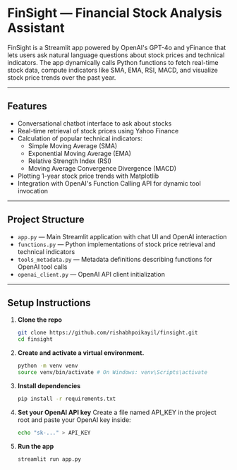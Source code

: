 # FinSight — Financial Stock Analysis Assistant

FinSight is a Streamlit app powered by OpenAI's GPT-4o and yFinance that lets users ask natural language questions about stock prices and technical indicators. The app dynamically calls Python functions to fetch real-time stock data, compute indicators like SMA, EMA, RSI, MACD, and visualize stock price trends over the past year.

---

## Features

- Conversational chatbot interface to ask about stocks
- Real-time retrieval of stock prices using Yahoo Finance
- Calculation of popular technical indicators:
  - Simple Moving Average (SMA)
  - Exponential Moving Average (EMA)
  - Relative Strength Index (RSI)
  - Moving Average Convergence Divergence (MACD)
- Plotting 1-year stock price trends with Matplotlib
- Integration with OpenAI's Function Calling API for dynamic tool invocation

---

## Project Structure

- `app.py` — Main Streamlit application with chat UI and OpenAI interaction
- `functions.py` — Python implementations of stock price retrieval and technical indicators
- `tools_metadata.py` — Metadata definitions describing functions for OpenAI tool calls
- `openai_client.py` — OpenAI API client initialization

---

## Setup Instructions

1. **Clone the repo**
   ```bash
   git clone https://github.com/rishabhpoikayil/finsight.git
   cd finsight

2. **Create and activate a virtual environment.**
   ```bash
   python -m venv venv
   source venv/bin/activate # On Windows: venv\Scripts\activate

3. **Install dependencies**
   ```bash
   pip install -r requirements.txt

4. **Set your OpenAI API key**
   Create a file named API_KEY in the project root and paste your OpenAI key inside:
    ```bash
   echo "sk-..." > API_KEY

6. **Run the app**
   ```bash
   streamlit run app.py
